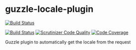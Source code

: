 # guzzle-locale-plugin
[![Build Status](https://travis-ci.org/lafourchette/guzzle-locale-plugin.svg?branch=master)](https://travis-ci.org/lafourchette/guzzle-locale-plugin)

[![Build Status](https://scrutinizer-ci.com/g/lafourchette/guzzle-locale-plugin/badges/build.png?b=master)](https://scrutinizer-ci.com/g/lafourchette/guzzle-locale-plugin/build-status/master) [![Scrutinizer Code Quality](https://scrutinizer-ci.com/g/lafourchette/guzzle-locale-plugin/badges/quality-score.png?b=master)](https://scrutinizer-ci.com/g/lafourchette/guzzle-locale-plugin/?branch=master) [![Code Coverage](https://scrutinizer-ci.com/g/lafourchette/guzzle-locale-plugin/badges/coverage.png?b=master)](https://scrutinizer-ci.com/g/lafourchette/guzzle-locale-plugin/?branch=master)

Guzzle plugin to automatically get the locale from the request
